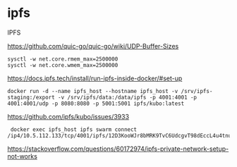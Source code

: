 # ipfs
IPFS


https://github.com/quic-go/quic-go/wiki/UDP-Buffer-Sizes
```
sysctl -w net.core.rmem_max=2500000
sysctl -w net.core.wmem_max=2500000
```

https://docs.ipfs.tech/install/run-ipfs-inside-docker/#set-up
```
docker run -d --name ipfs_host --hostname ipfs_host -v /srv/ipfs-staging:/export -v /srv/ipfs/data:/data/ipfs -p 4001:4001 -p 4001:4001/udp -p 8080:8080 -p 5001:5001 ipfs/kubo:latest

```


https://github.com/ipfs/kubo/issues/3933
```
 docker exec ipfs_host ipfs swarm connect /ip4/10.5.112.133/tcp/4001/ipfs/12D3KooWJr8bMRK9TvC6UdcgvT98dEccL4u4tnuykyHsaU5J7Mez
```

https://stackoverflow.com/questions/60172974/ipfs-private-network-setup-not-works
